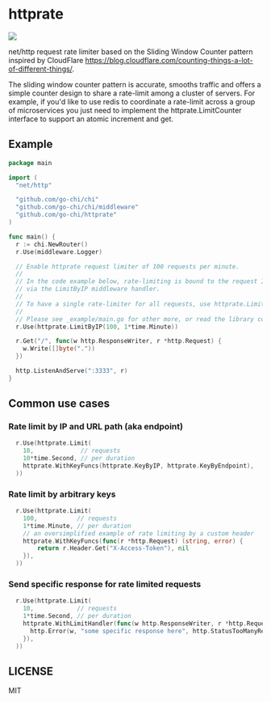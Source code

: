 # httprate

![](https://github.com/go-chi/httprate/workflows/build/badge.svg?branch=master)

net/http request rate limiter based on the Sliding Window Counter pattern inspired by
CloudFlare https://blog.cloudflare.com/counting-things-a-lot-of-different-things/.

The sliding window counter pattern is accurate, smooths traffic and offers a simple counter
design to share a rate-limit among a cluster of servers. For example, if you'd like
to use redis to coordinate a rate-limit across a group of microservices you just need
to implement the httprate.LimitCounter interface to support an atomic increment
and get. 


## Example

```go
package main

import (
  "net/http"

  "github.com/go-chi/chi"
  "github.com/go-chi/chi/middleware"
  "github.com/go-chi/httprate"
)

func main() {
  r := chi.NewRouter()
  r.Use(middleware.Logger)

  // Enable httprate request limiter of 100 requests per minute.
  //
  // In the code example below, rate-limiting is bound to the request IP address
  // via the LimitByIP middleware handler.
  //
  // To have a single rate-limiter for all requests, use httprate.LimitAll(..).
  //
  // Please see _example/main.go for other more, or read the library code.
  r.Use(httprate.LimitByIP(100, 1*time.Minute))

  r.Get("/", func(w http.ResponseWriter, r *http.Request) {
    w.Write([]byte("."))
  })

  http.ListenAndServe(":3333", r)
}
```

## Common use cases

### Rate limit by IP and URL path (aka endpoint)
```go
  r.Use(httprate.Limit(
  	10,             // requests
  	10*time.Second, // per duration
  	httprate.WithKeyFuncs(httprate.KeyByIP, httprate.KeyByEndpoint),
  ))
```

### Rate limit by arbitrary keys
```go
  r.Use(httprate.Limit(
    100,           // requests
    1*time.Minute, // per duration
    // an oversimplified example of rate limiting by a custom header
    httprate.WithKeyFuncs(func(r *http.Request) (string, error) {
    	return r.Header.Get("X-Access-Token"), nil
    }),
  ))
```

### Send specific response for rate limited requests

```go
  r.Use(httprate.Limit(
    10,            // requests
    1*time.Second, // per duration
    httprate.WithLimitHandler(func(w http.ResponseWriter, r *http.Request) {
      http.Error(w, "some specific response here", http.StatusTooManyRequests)
    }),
  ))
```

## LICENSE

MIT
